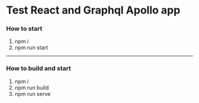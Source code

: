 # Test React and Graphql Apollo app

### How to start
1. npm i
2. npm run start 

-------------------------------------------

### How to build and start
1. npm i
2. npm run build
3. npm run serve